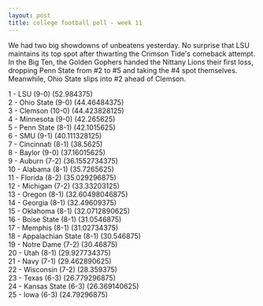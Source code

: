 ```yaml
---
layout: post
title: college football poll - week 11
---
```


We had two big showdowns of unbeatens yesterday.  No surprise that LSU
maintains its top spot after thwarting the Crimson Tide's comeback attempt.
In the Big Ten, the Golden Gophers handed the Nittany Lions their first
loss, dropping Penn State from #2 to #5 and taking the #4 spot themselves.
Meanwhile, Ohio State slips into #2 ahead of Clemson.

1 - LSU (9-0) (52.984375)  
2 - Ohio State (9-0) (44.46484375)  
3 - Clemson (10-0) (44.423828125)  
4 - Minnesota (9-0) (42.265625)  
5 - Penn State (8-1) (42.1015625)  
6 - SMU (9-1) (40.111328125)  
7 - Cincinnati (8-1) (38.5625)  
8 - Baylor (9-0) (37.16015625)  
9 - Auburn (7-2) (36.1552734375)  
10 - Alabama (8-1) (35.7265625)  
11 - Florida (8-2) (35.029296875)  
12 - Michigan (7-2) (33.33203125)  
13 - Oregon (8-1) (32.60498046875)  
14 - Georgia (8-1) (32.49609375)  
15 - Oklahoma (8-1) (32.0712890625)  
16 - Boise State (8-1) (31.0546875)  
17 - Memphis (8-1) (31.02734375)  
18 - Appalachian State (8-1) (30.546875)  
19 - Notre Dame (7-2) (30.46875)  
20 - Utah (8-1) (29.927734375)  
21 - Navy (7-1) (29.462890625)  
22 - Wisconsin (7-2) (28.359375)  
23 - Texas (6-3) (26.779296875)  
24 - Kansas State (6-3) (26.369140625)  
25 - Iowa (6-3) (24.79296875)  
